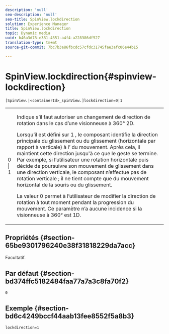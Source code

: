 ```yaml
---
description: 'null'
seo-description: 'null'
seo-title: SpinView.lockdirection
solution: Experience Manager
title: SpinView.lockdirection
topic: Dynamic media
uuid: b46a3d78-e381-4351-a4f4-a228386df527
translation-type: tm+mt
source-git-commit: 7bc7b3a86fbcdc57cfdc31745fae3afc06e44b15

---
```



# SpinView.lockdirection{#spinview-lockdirection}

`[SpinView.|<containerId>_spinView.]lockdirection=0|1`

<table id="table_18D47E7C6A2D4D68B94225CB621D5F7C"> 
 <tbody> 
  <tr> 
   <td colname="col1"> <p> <span class="codeph"> 0 | 1 </span> </p> </td> 
   <td colname="col2"> <p> Indique s’il faut autoriser un changement de direction de rotation dans le cas d’une visionneuse à 360° 2D. </p> <p>Lorsqu’il est défini sur <span class="codeph"> 1 </span>, le composant identifie la direction principale du glissement ou du glissement (horizontale par rapport à verticale) à l’ du mouvement. Après cela, il maintient cette direction jusqu'à ce que le geste se termine. Par exemple, si l’utilisateur  une rotation horizontale puis décide de poursuivre son mouvement de glissement dans une direction verticale, le composant n’effectue pas de rotation verticale ; il ne tient compte que du mouvement horizontal de la souris ou du glissement. </p> <p>La valeur <span class="codeph"> 0 </span> permet à l’utilisateur de modifier la direction de rotation à tout moment pendant la progression du mouvement. Ce paramètre n’a aucune incidence si la visionneuse à 360° est 1D. </p> </td> 
  </tr> 
 </tbody> 
</table>

## Propriétés {#section-65be9301796240e38f31818229da7acc}

Facultatif.

## Par défaut {#section-bd374ffc5182484faa77a7a3c8fa70f2}

`0`

## Exemple {#section-bd6c4249bccf44aab13fee8552f5a8b3}

`lockdirection=1`
